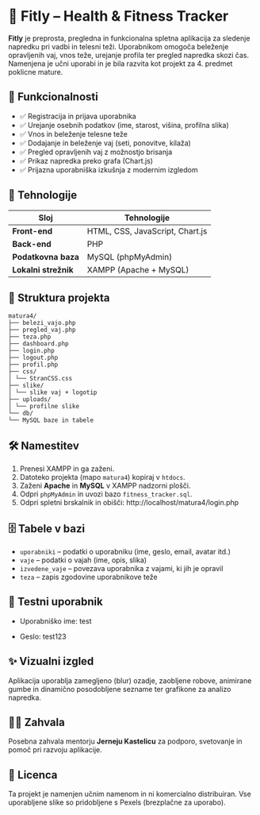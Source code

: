 # 💪 Fitly – Health & Fitness Tracker

**Fitly** je preprosta, pregledna in funkcionalna spletna aplikacija za sledenje napredku pri vadbi in telesni teži. Uporabnikom omogoča beleženje opravljenih vaj, vnos teže, urejanje profila ter pregled napredka skozi čas. Namenjena je učni uporabi in je bila razvita kot projekt za 4. predmet poklicne mature.

## 🚀 Funkcionalnosti

- ✅ Registracija in prijava uporabnika
- ✅ Urejanje osebnih podatkov (ime, starost, višina, profilna slika)
- ✅ Vnos in beleženje telesne teže
- ✅ Dodajanje in beleženje vaj (seti, ponovitve, kilaža)
- ✅ Pregled opravljenih vaj z možnostjo brisanja
- ✅ Prikaz napredka preko grafa (Chart.js)
- ✅ Prijazna uporabniška izkušnja z modernim izgledom

## 🧰 Tehnologije

| Sloj       | Tehnologije                 |
|------------|-----------------------------|
| **Front-end** | HTML, CSS, JavaScript, Chart.js |
| **Back-end**  | PHP                        |
| **Podatkovna baza** | MySQL (phpMyAdmin)       |
| **Lokalni strežnik** | XAMPP (Apache + MySQL)    |

## 📁 Struktura projekta

```
matura4/
├── belezi_vajo.php
├── pregled_vaj.php
├── teza.php
├── dashboard.php
├── login.php
├── logout.php
├── profil.php
├── css/
│ └── StranCSS.css
├── slike/
│ └── slike vaj + logotip
├── uploads/
│ └── profilne slike
└── db/
└── MySQL baze in tabele
```


## 🛠️ Namestitev

1. Prenesi XAMPP in ga zaženi.
2. Datoteko projekta (mapo `matura4`) kopiraj v `htdocs`.
3. Zaženi **Apache** in **MySQL** v XAMPP nadzorni plošči.
4. Odpri `phpMyAdmin` in uvozi bazo `fitness_tracker.sql`.
5. Odpri spletni brskalnik in obišči:
http://localhost/matura4/login.php


## 🗄️ Tabele v bazi

- `uporabniki` – podatki o uporabniku (ime, geslo, email, avatar itd.)
- `vaje` – podatki o vajah (ime, opis, slika)
- `izvedene_vaje` – povezava uporabnika z vajami, ki jih je opravil
- `teza` – zapis zgodovine uporabnikove teže

## 🧪 Testni uporabnik

- Uporabniško ime: test

- Geslo: test123


## ✨ Vizualni izgled

Aplikacija uporablja zamegljeno (blur) ozadje, zaobljene robove, animirane gumbe in dinamično posodobljene sezname ter grafikone za analizo napredka.

## 👨‍🏫 Zahvala

Posebna zahvala mentorju **Jerneju Kastelicu** za podporo, svetovanje in pomoč pri razvoju aplikacije.

## 📜 Licenca

Ta projekt je namenjen učnim namenom in ni komercialno distribuiran. Vse uporabljene slike so pridobljene s Pexels (brezplačne za uporabo).


